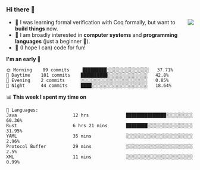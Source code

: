 ### Hi there 👋

<img align="right" src="https://github-readme-stats.vercel.app/api?username=xxchan&show_icons=true&icon_color=0366d6&text_color=24292e&bg_color=ffffff&hide_title=true" />


- 🤔 I was learning formal verification with Coq formally, but want to **build things** now.
- 😬 I am broadly interested in **computer systems** and **programming languages** (just a beginner 🥺).
- 🤩 (I hope I can) code for fun!

<!--START_SECTION:waka-->
**I'm an early 🐤** 

```text
🌞 Morning    89 commits     █████████░░░░░░░░░░░░░░░░   37.71% 
🌆 Daytime    101 commits    ██████████░░░░░░░░░░░░░░░   42.8% 
🌃 Evening    2 commits      ░░░░░░░░░░░░░░░░░░░░░░░░░   0.85% 
🌙 Night      44 commits     ████░░░░░░░░░░░░░░░░░░░░░   18.64%

```


📊 **This week I spent my time on** 

```text
💬 Languages: 
Java                     12 hrs              ███████████████░░░░░░░░░░   60.36% 
Rust                     6 hrs 21 mins       ████████░░░░░░░░░░░░░░░░░   31.95% 
YAML                     35 mins             ░░░░░░░░░░░░░░░░░░░░░░░░░   2.96% 
Protocol Buffer          29 mins             ░░░░░░░░░░░░░░░░░░░░░░░░░   2.5% 
XML                      11 mins             ░░░░░░░░░░░░░░░░░░░░░░░░░   0.99%

```


<!--END_SECTION:waka-->

<!--
**xxchan/xxchan** is a ✨ _special_ ✨ repository because its `README.md` (this file) appears on your GitHub profile.

Here are some ideas to get you started:

- 🔭 I’m currently working on ...
- 🌱 I’m currently learning ...
- 👯 I’m looking to collaborate on ...
- 🤔 I’m looking for help with ...
- 💬 Ask me about ...
- 📫 How to reach me: ...
- 😄 Pronouns: ...
- ⚡ Fun fact: ...
-->
